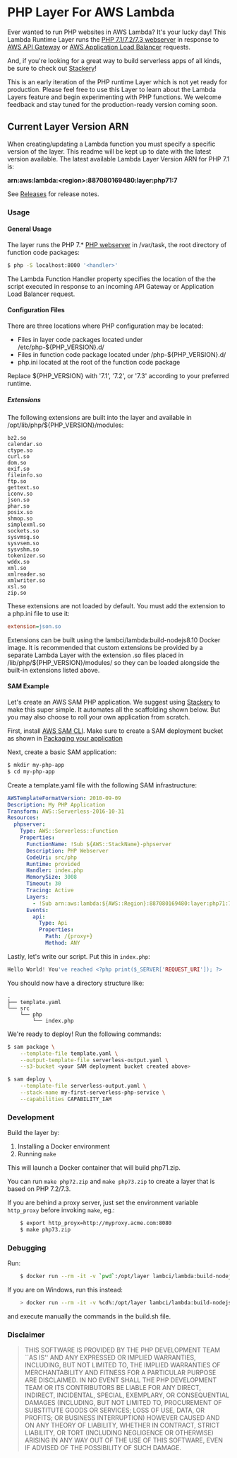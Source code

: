 # PHP Layer For AWS Lambda

Ever wanted to run PHP websites in AWS Lambda? It's your lucky day! This Lambda Runtime Layer runs the [PHP 7.1/7.2/7.3  webserver](http://php.net/manual/en/features.commandline.webserver.php) in response to [AWS API Gateway](https://aws.amazon.com/api-gateway/) or [AWS Application Load Balancer](https://aws.amazon.com/elasticloadbalancing/features/#Details_for_Elastic_Load_Balancing_Products) requests.

And, if you're looking for a great way to build serverless apps of all kinds, be sure to check out [Stackery](https://stackery.io)!

This is an early iteration of the PHP runtime Layer which is not yet ready for production. Please feel free to use this Layer to learn about the Lambda Layers feature and begin experimenting with PHP functions. We welcome feedback and stay tuned for the production-ready version coming soon.

## Current Layer Version ARN
When creating/updating a Lambda function you must specify  a specific version of the layer. This readme will be kept up to date with the latest version available. The latest available Lambda Layer Version ARN for PHP 7.1 is:

**arn:aws:lambda:\<region\>:887080169480:layer:php71:7**

See [Releases](https://github.com/stackery/php-lambda-layer/releases) for release notes.

### Usage
#### General Usage
The layer runs the PHP 7.* [PHP webserver](http://php.net/manual/en/features.commandline.webserver.php) in /var/task, the root directory of function code packages:

```sh
$ php -S localhost:8000 '<handler>'
```

The Lambda Function Handler property specifies the location of the the script executed in response to an incoming API Gateway or Application Load Balancer request.

#### Configuration Files
There are three locations where PHP configuration may be located:

* Files in layer code packages located under /etc/php-${PHP_VERSION}.d/
* Files in function code package located under /php-${PHP_VERSION}.d/
* php.ini located at the root of the function code package

Replace ${PHP_VERSION} with '7.1', '7.2', or '7.3' according to your preferred runtime.

##### Extensions
The following extensions are built into the layer and available in /opt/lib/php/${PHP_VERSION}/modules:

```
bz2.so
calendar.so
ctype.so
curl.so
dom.so
exif.so
fileinfo.so
ftp.so
gettext.so
iconv.so
json.so
phar.so
posix.so
shmop.so
simplexml.so
sockets.so
sysvmsg.so
sysvsem.so
sysvshm.so
tokenizer.so
wddx.so
xml.so
xmlreader.so
xmlwriter.so
xsl.so
zip.so
```

These extensions are not loaded by default. You must add the extension to a php.ini file to use it:

```ini
extension=json.so
```

Extensions can be built using the lambci/lambda:build-nodejs8.10 Docker image. It is recommended that custom extensions be provided by a separate Lambda Layer with the extension .so files placed in /lib/php/${PHP_VERSION}/modules/ so they can be loaded alongside the built-in extensions listed above.

#### SAM Example
Let's create an AWS SAM PHP application. We suggest using [Stackery](https://stackery.io) to make this super simple. It automates all the scaffolding shown below. But you may also choose to roll your own application from scratch.

First, install [AWS SAM CLI](https://github.com/awslabs/aws-sam-cli). Make sure to create a SAM deployment bucket as shown in [Packaging your application](https://github.com/awslabs/aws-sam-cli/blob/develop/docs/deploying_serverless_applications.rst#packaging-your-application)

Next, create a basic SAM application:

```sh
$ mkdir my-php-app
$ cd my-php-app
```

Create a template.yaml file with the following SAM infrastructure:

```yaml
AWSTemplateFormatVersion: 2010-09-09
Description: My PHP Application
Transform: AWS::Serverless-2016-10-31
Resources:
  phpserver:
    Type: AWS::Serverless::Function
    Properties:
      FunctionName: !Sub ${AWS::StackName}-phpserver
      Description: PHP Webserver
      CodeUri: src/php
      Runtime: provided
      Handler: index.php
      MemorySize: 3008
      Timeout: 30
      Tracing: Active
      Layers:
        - !Sub arn:aws:lambda:${AWS::Region}:887080169480:layer:php71:7
      Events:
        api:
          Type: Api
          Properties:
            Path: /{proxy+}
            Method: ANY
```

Lastly, let's write our script. Put this in `index.php`:

```php
Hello World! You've reached <?php print($_SERVER['REQUEST_URI']); ?>

```

You should now have a directory structure like:

```
.
├── template.yaml
└── src
    └── php
        └── index.php
```

We're ready to deploy! Run the following commands:

```sh
$ sam package \
    --template-file template.yaml \
    --output-template-file serverless-output.yaml \
    --s3-bucket <your SAM deployment bucket created above>

$ sam deploy \
    --template-file serverless-output.yaml \
    --stack-name my-first-serverless-php-service \
    --capabilities CAPABILITY_IAM
```

### Development
Build the layer by:

1. Installing a Docker environment
1. Running `make`

This will launch a Docker container that will build php71.zip.

You can run `make php72.zip` and `make php73.zip` to create a layer that is based on PHP 7.2/7.3.

If you are behind a proxy server, just set the environment variable `http_proxy` before
invoking `make`, eg.:

```sh
	$ export http_proyx=http://myproxy.acme.com:8080
	$ make php73.zip
```

### Debugging

Run:

```sh
	$ docker run --rm -it -v `pwd`:/opt/layer lambci/lambda:build-nodejs8.10 /bin/bash
```

If you are on Windows, run this instead:

```sh
	> docker run --rm -it -v %cd%:/opt/layer lambci/lambda:build-nodejs8.10 /bin/bash
```

and execute manually the commands in the build.sh file.

### Disclaimer

> THIS SOFTWARE IS PROVIDED BY THE PHP DEVELOPMENT TEAM ``AS IS'' AND
> ANY EXPRESSED OR IMPLIED WARRANTIES, INCLUDING, BUT NOT LIMITED TO,
> THE IMPLIED WARRANTIES OF MERCHANTABILITY AND FITNESS FOR A
> PARTICULAR PURPOSE ARE DISCLAIMED.  IN NO EVENT SHALL THE PHP
> DEVELOPMENT TEAM OR ITS CONTRIBUTORS BE LIABLE FOR ANY DIRECT,
> INDIRECT, INCIDENTAL, SPECIAL, EXEMPLARY, OR CONSEQUENTIAL DAMAGES
> (INCLUDING, BUT NOT LIMITED TO, PROCUREMENT OF SUBSTITUTE GOODS OR
> SERVICES; LOSS OF USE, DATA, OR PROFITS; OR BUSINESS INTERRUPTION)
> HOWEVER CAUSED AND ON ANY THEORY OF LIABILITY, WHETHER IN CONTRACT,
> STRICT LIABILITY, OR TORT (INCLUDING NEGLIGENCE OR OTHERWISE)
> ARISING IN ANY WAY OUT OF THE USE OF THIS SOFTWARE, EVEN IF ADVISED
> OF THE POSSIBILITY OF SUCH DAMAGE.